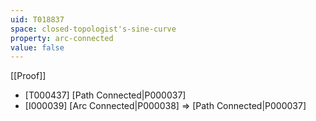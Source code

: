 ```yaml
---
uid: T018837
space: closed-topologist's-sine-curve
property: arc-connected
value: false
---
```

[[Proof]]

* [T000437] [Path Connected|P000037]
* [I000039] [Arc Connected|P000038] => [Path Connected|P000037]


